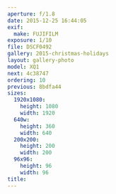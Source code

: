 ```yaml
---
aperture: f/1.8
date: 2015-12-25 16:44:05
exif:
  make: FUJIFILM
exposure: 1/10
file: DSCF0492
gallery: 2015-christmas-holidays
layout: gallery-photo
model: XQ1
next: 4c38747
ordering: 10
previous: 8bdfa44
sizes:
  1920x1080:
    height: 1080
    width: 1920
  640w:
    height: 360
    width: 640
  200x200:
    height: 200
    width: 200
  96x96:
    height: 96
    width: 96
title: 
---
```


